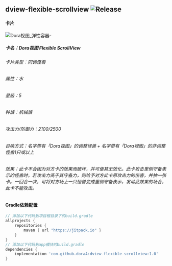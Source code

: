dview-flexible-scrollview
![Release](https://jitpack.io/v/dora4/dview-flexible-scrollview.svg)
--------------------------------

#### 卡片

![Dora视图_弹性容器-](https://github.com/user-attachments/assets/567c3f05-ec88-4fd5-a6c0-ffeb64fb459f)
##### 卡名：Dora视图 Flexible ScrollView
###### 卡片类型：同调怪兽
###### 属性：水
###### 星级：5
###### 种族：机械族
###### 攻击力/防御力：2100/2500
###### 召唤方式：名字带有「Dora视图」的调整怪兽 + 名字带有「Dora视图」的非调整怪兽1只或以上
###### 效果：此卡不会因为对方卡的效果而破坏，并可使其无效化。此卡攻击里侧守备表示的怪兽时，若攻击力高于其守备力，则给予对方此卡原攻击力的伤害，并抽一张卡。一回合一次，可将对方场上一只怪兽变成里侧守备表示，发动此效果的场合，此卡不能攻击。

#### Gradle依赖配置

```groovy
// 添加以下代码到项目根目录下的build.gradle
allprojects {
    repositories {
        maven { url "https://jitpack.io" }
    }
}
// 添加以下代码到app模块的build.gradle
dependencies {
    implementation 'com.github.dora4:dview-flexible-scrollview:1.0'
}
```
